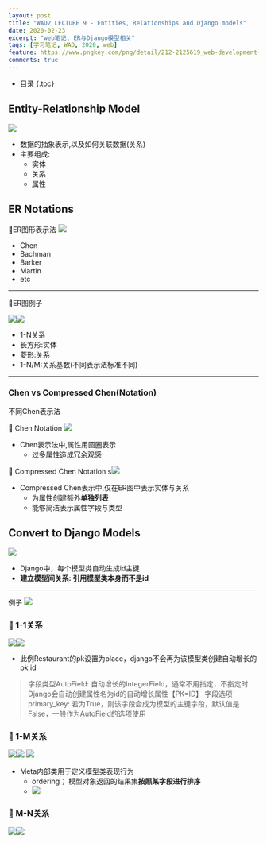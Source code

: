 ```yaml
---
layout: post
title: "WAD2 LECTURE 9 - Entities, Relationships and Django models"
date: 2020-02-23
excerpt: "web笔记, ER与Django模型相关"
tags: [学习笔记, WAD, 2020, web]
feature: https://www.pngkey.com/png/detail/212-2125619_web-development-creative-web-design-banner.png
comments: true
---
```


* 目录
{.toc}

## Entity-Relationship Model

![](/static/2020-02-23-18-48-16.png)
- 数据的抽象表示,以及如何关联数据(关系)
- 主要组成:
  - 实体
  - 关系
  - 属性

## ER Notations

🍬ER图形表示法
![](/static/2020-02-23-18-49-28.png)
- Chen 
- Bachman
- Barker
- Martin
- etc

---

🍬ER图例子

![](/static/2020-02-23-18-52-23.png)![](/static/2020-02-23-18-54-44.png)
- 1-N关系
- 长方形:实体
- 菱形:关系
- 1-N/M:关系基数(不同表示法标准不同)

---

### Chen vs Compressed Chen(Notation)

不同Chen表示法

🍬 Chen Notation
![](/static/2020-02-23-18-55-29.png)
- Chen表示法中,属性用圆圈表示
  - 过多属性造成冗余观感

🍬 Compressed Chen Notation
s![](/static/2020-02-23-18-57-35.png)
- Compressed Chen表示中,仅在ER图中表示实体与关系
  - 为属性创建额外**单独列表**
  - 能够简洁表示属性字段与类型

## Convert to Django Models

![](/static/2020-02-23-19-00-12.png)
- Django中，每个模型类自动生成id主键
- **建立模型间关系: 引用模型类本身而不是id**

---

例子
![](/static/2020-02-23-19-06-41.png)

### 🍬 1-1关系
![](/static/2020-02-23-19-08-12.png)![](/static/2020-02-23-19-10-08.png)
- 此例Restaurant的pk设置为place，django不会再为该模型类创建自动增长的pk id

> 字段类型AutoField: 自动增长的IntegerField，通常不用指定，不指定时Django会自动创建属性名为id的自动增长属性【PK=ID】
> 字段选项primary_key: 若为True，则该字段会成为模型的主键字段，默认值是False，一般作为AutoField的选项使用

### 🍬 1-M关系

![](/static/2020-02-23-19-18-32.png)![](/static/2020-02-23-19-18-42.png)
![](/static/2020-02-23-19-21-47.png)
- Meta内部类用于定义模型类表现行为
  - ordering； 模型对象返回的结果集**按照某字段进行排序**
  - ![](/static/2020-02-23-19-24-57.png)

### 🍬 M-N关系

![](/static/2020-02-23-19-25-30.png)![](/static/2020-02-23-19-26-04.png)